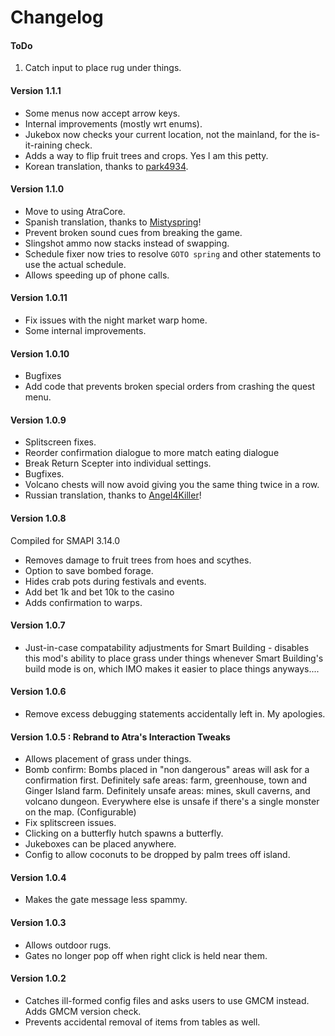 ﻿Changelog
==============

#### ToDo
1. Catch input to place rug under things.
<!-- Figure out how to replace the reference to coffee in the night market dialogue?-->
<!-- Make it so notifications do not go away until dismissed? -->
<!-- Make farm pan faster for animal menu and do some sort of keybind mess to snap to building-->

#### Version 1.1.1
* Some menus now accept arrow keys.
* Internal improvements (mostly wrt enums).
* Jukebox now checks your current location, not the mainland, for the is-it-raining check.
* Adds a way to flip fruit trees and crops. Yes I am this petty.
* Korean translation, thanks to [park4934](https://blog.naver.com/park971202/222878509680).

#### Version 1.1.0
* Move to using AtraCore.
* Spanish translation, thanks to [Mistyspring](https://github.com/misty-spring)!
* Prevent broken sound cues from breaking the game.
* Slingshot ammo now stacks instead of swapping.
* Schedule fixer now tries to resolve `GOTO spring` and other statements to use the actual schedule.
* Allows speeding up of phone calls.

#### Version 1.0.11
* Fix issues with the night market warp home.
* Some internal improvements.

#### Version 1.0.10
* Bugfixes
* Add code that prevents broken special orders from crashing the quest menu.

#### Version 1.0.9
* Splitscreen fixes.
* Reorder confirmation dialogue to more match eating dialogue
* Break Return Scepter into individual settings.
* Bugfixes.
* Volcano chests will now avoid giving you the same thing twice in a row.
* Russian translation, thanks to [Angel4Killer](https://github.com/angel4killer)!

#### Version 1.0.8
Compiled for SMAPI 3.14.0
* Removes damage to fruit trees from hoes and scythes.
* Option to save bombed forage.
* Hides crab pots during festivals and events.
* Add bet 1k and bet 10k to the casino
* Adds confirmation to warps.

#### Version 1.0.7

* Just-in-case compatability adjustments for Smart Building - disables this mod's ability to place grass under things whenever Smart Building's build mode is on, which IMO makes it easier to place things anyways....

#### Version 1.0.6

* Remove excess debugging statements accidentally left in. My apologies.

#### Version 1.0.5 : Rebrand to Atra's Interaction Tweaks

* Allows placement of grass under things.
* Bomb confirm: Bombs placed in "non dangerous" areas will ask for a confirmation first. Definitely safe areas: farm, greenhouse, town and Ginger Island farm. Definitely unsafe areas: mines, skull caverns, and volcano dungeon. Everywhere else is unsafe if there's a single monster on the map. (Configurable)
* Fix splitscreen issues.
* Clicking on a butterfly hutch spawns a butterfly.
* Jukeboxes can be placed anywhere.
* Config to allow coconuts to be dropped by palm trees off island.

#### Version 1.0.4

* Makes the gate message less spammy.

#### Version 1.0.3

* Allows outdoor rugs.
* Gates no longer pop off when right click is held near them.

#### Version 1.0.2

* Catches ill-formed config files and asks users to use GMCM instead. Adds GMCM version check.
* Prevents accidental removal of items from tables as well.